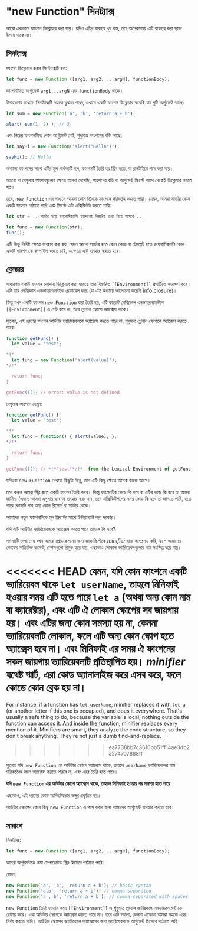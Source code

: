 
# "new Function" সিনট্যাক্স

আরো একভাবে ফাংশন ডিক্লেয়ার করা যায়। যদিও এটির ব্যবহার খুব কম, তবে অনেকসময় এটি ব্যবহার করা ছাড়া উপায় থাকে না।

## সিনট্যাক্স

ফাংশন ডিক্লেয়ার করার সিনট্যাক্সটি হল:

```js
let func = new Function ([arg1, arg2, ...argN], functionBody);
```

ফাংশনটিতে আর্গুমেন্ট `arg1...argN` এবং `functionBody` থাকে।

উদাহরণের মাধ্যমে সিনট্যাক্সটি সহজে বুঝতে পারব, এখানে একটি ফাংশন ডিক্লেয়ার করেছি যার দুটি আর্গুমেন্ট আছে:

```js run
let sum = new Function('a', 'b', 'return a + b');

alert( sum(1, 2) ); // 3
```

এবং নিচের ফাংশনটিতে কোন আর্গুমেন্ট নেই, শুধুমাত্র ফাংশনের বডি আছে:

```js run
let sayHi = new Function('alert("Hello")');

sayHi(); // Hello
```

অন্যান্য ফাংশনের সাথে এটির মূল পার্থক্যটি হল, ফাংশনটি তৈরি হয় স্ট্রিং হতে, যা রানটাইমে পাস করা যায়।

অ্যারো বা রেগুলার ফাংশনগুলোর ক্ষেত্রে আমরা দেখেছি, ফাংশনের বডি বা আর্গুমেন্ট স্ক্রিপ্টে আগে থেকেই ডিক্লেয়ার করতে হত।

তবে, `new Function` এর মাধ্যমে আমরা কোন স্ট্রিংকে ফাংশনে পরিবর্তন করতে পারি। যেমন, আমরা সার্ভার কোন একটি ফাংশন পাঠাতে পারি এবং স্ক্রিপ্টে এটি এক্সিকিউট করতে পারি:

```js
let str = ...সার্ভার হতে ডায়নামিক্যালি ফাংশনের বিস্তারিত তথ্য নিয়ে আসবে ...

let func = new Function(str);
func();
```

এটি কিছু নির্দিষ্ট ক্ষেত্রে ব্যবহার করা হয়, যেমন আমরা সার্ভার হতে কোন কোড বা টেমপ্লেট হতে ডায়নামিক্যালি কোন একটি ফাংশন কে কম্পাইল করতে চাই, এক্ষেত্রে এটি ব্যবহার করতে হবে।

## ক্লোজার

সাধারণত একটি ফাংশন কোথায় ডিক্লেয়ার করা হয়েছে তার বিস্তারিত `[[Environment]]` প্রপার্টিতে সংরক্ষণ করে। এটি তার লেক্সিকাল এনভায়রনমেন্টকে রেফারেন্স করে  (যা এই অধ্যায়ে আলোচনা করেছি <info:closure>)।

কিন্তু যখন একটি ফাংশন `new Function` দ্বারা তৈরি হয়, এটি কারেন্ট লেক্সিকাল এনভায়রনমেন্টকে `[[Environment]]` এ সেট করে না, তবে গ্লোবাল স্কোপে অ্যাক্সেস থাকে।

সুতরাং, এই ধরণের ফাংশন আউটার ভ্যারিয়েবলকে অ্যাক্সেস করতে পারে না, শুধুমাত্র গ্লোবাল স্কোপকে অ্যাক্সেস করতে পারে।

```js run
function getFunc() {
  let value = "test";

*!*
  let func = new Function('alert(value)');
*/!*

  return func;
}

getFunc()(); // error: value is not defined
```

রেগুলার ফাংশনে দেখুন:

```js run
function getFunc() {
  let value = "test";

*!*
  let func = function() { alert(value); };
*/!*

  return func;
}

getFunc()(); // *!*"test"*/!*, from the Lexical Environment of getFunc
```

যদিওবা `new Function` দেখতে কিছুটা ভিন্ন, তবে এটি কিছু ক্ষেত্রে অনেক কাজে আসে।

মনে করুন আমরা স্ট্রিং হতে একটি ফাংশন তৈরি করব। কিন্তু ফাংশনটির কোড কি হবে বা এটির কাজ কি হবে তা আমরা জানিনা (এজন্য আমরা এগুলার ফাংশন ব্যবহার করব না), তবে এক্সিকিউশনের সময় কোড কি হবে তা জানতে পারি, হতে পারে কোডটি পাব অন্য কোন রিসোর্স বা সার্ভার থেকে।

আমাদের নতুন ফাংশনটিকে মূল স্ক্রিপ্টের সাথে ইন্টারঅ্যাক্ট করা দরকার।

যদি এটি আউটার ভ্যারিয়েবলকে অ্যাক্সেস করতে পারে তাহলে কি হবে?

সমস্যাটি দেখা দেয় যখন আমরা প্রোডাকশনের জন্য জাভাস্ক্রিপ্টকে *minifier* দ্বারা কম্প্রেসড করি, ফলে আমাদের কোডের অতিরিক্ত কমেন্ট, স্পেসগুলো রিমুভ হয়ে যায়, এছাড়াও লোকাল ভ্যারিয়েবলগুলোর নাম সংক্ষিপ্ত হয়ে যায়।

<<<<<<< HEAD
যেমন, যদি কোন ফাংশনে একটি ভ্যারিয়েবল থাকে `let userName`, তাহলে মিনিফাই হওয়ার সময় এটি হতে পারে `let a` (অথবা অন্য কোন নাম বা ক্যারেক্টার), এবং এটি ঐ লোকাল স্কোপের সব জায়গায় হয়। এবং এটির জন্য কোন সমস্যা হয় না, কেননা ভ্যারিয়েবলটি লোকাল, ফলে এটি অন্য কোন স্কোপ হতে অ্যাক্সেস হবে না। এবং মিনিফাই এর সময় ঐ ফাংশনের সকল জায়গায় ভ্যারিয়েবলটি প্রতিস্থাপিত হয়। *minifier* যথেষ্ট স্মার্ট, এরা কোড অ্যানালাইজ করে এসব করে, ফলে কোডে কোন ব্রেক হয় না।
=======
For instance, if a function has `let userName`, minifier replaces it with `let a` (or another letter if this one is occupied), and does it everywhere. That's usually a safe thing to do, because the variable is local, nothing outside the function can access it. And inside the function, minifier replaces every mention of it. Minifiers are smart, they analyze the code structure, so they don't break anything. They're not just a dumb find-and-replace.
>>>>>>> ea7738bb7c3616bb51ff14ae3db2a2747d7888ff

সুতরাং যদি `new Function` এর আউটার স্কোপে অ্যাক্সেস থাকে, তাহলে `userName` ভ্যারিয়েবলের নাম পরিবর্তনের ফলে অ্যাক্সেস করতে পারবে না, এবং এরর তৈরি হতে পারে।

**যদি `new Function` এর আউটার স্কোপে অ্যাক্সেস থাকে, তাহলে মিনিফাই হওয়ার পর সমস্যা হতে পারে**

এছাড়াও, এই ধরণের কোড আর্কিটেকচার ভঙ্গুর প্রকৃতির হয়।

আউটার স্কোপের কোন কিছু `new Function` এ পাস করার জন্য আমাদের আর্গুমেন্ট ব্যবহার করতে হবে।

## সারাংশ

সিনট্যাক্স:

```js
let func = new Function ([arg1, arg2, ...argN], functionBody);
```

আমরা আর্গুমেন্টকে কমা সেপারেটেড স্ট্রিং হিসেবে পাঠাতে পারি।

যেমন:

```js
new Function('a', 'b', 'return a + b'); // basic syntax
new Function('a,b', 'return a + b'); // comma-separated
new Function('a , b', 'return a + b'); // comma-separated with spaces
```

`new Function` তৈরি হওয়ার সময় `[[Environment]]` এ শুধুমাত্র গ্লোবাল ল্যাক্সিকাল এনভায়রনমেন্ট কে রেফার করে। এরা আউটার স্কোপকে অ্যাক্সেস করতে পারে না। তবে এটি ভালো, কেননা এক্ষেত্রে আমরা সহজে এরর নির্নয় করতে পারি। আউটার স্কোপের ভ্যারিয়েবল অ্যাক্সেসের জন্য ভ্যারিয়েবলকে আর্গুমেন্ট হিসেবে পাঠাতে পারি।

